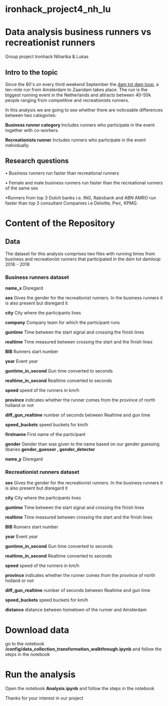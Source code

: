 # ironhack_project4_nh_lu

<h1>Data analysis business runners vs recreationist runners</h1>
<p>Group project Ironhack Niharika &amp; Lukas</p>


<h2> Intro to the topic </h2>
<p>Since the 80's on every third weekend September the <u>dam tot dam loop</u>, a ten-mile run from Amsterdam to Zaandam takes place. 
The run is the biggest running event in the Netherlands and attracts between 40-50k people ranging from competitive and recreationists runners. 

In this analysis we are going to see whether there are noticeable differences between two categories:

<b>Business runner category </b> 
Includes runners who participate in the event together with co-workers. 

<b>Recreationists runner</b>
Includes runners who participate in the event individually. 

</p>


<h2> Research questions </h2>
<p>
<span>&#8226;</span> Business runners run faster than recreational runners

<span>&#8226;</span> Female and male business runners run faster than the recreational runners of the same sex

<span>&#8226;</span>Runners from top 3 Dutch banks i.e. ING, Rabobank and ABN AMRO run faster than top 3 consultant Companies i.e Deloitte, Pwc, KPMG.

</p>


<h1>Content of the Repository</h1>

<h2>Data</h2>

<p>The dataset for this analysis comprises two files with running times from business and recreationist runners that participated in the dam tot damloop 2016 - 2018</p>

<h3>Business runners dataset</h3>
<p><b>name_x</b> Disregard	</p>
<p><b>sex</b> Gives the gender for the recreationist runners. In the business runners it is also present but disregard it</p>
<p><b>city</b>	City where the participants lives</p>
<p><b>company</b> Company team for which the participant runs</p>
<p><b>guntime</b> Time between the start signal and crossing the finish lines </p>
<p><b>realtime</b> Time measured between crossing the start and the finish lines </p>	
<p><b>BIB</b>	Runners start number </p>	
<p><b>year</b> Event year </p>
<p><b>guntime_in_second</b> Gun time converted to seconds</p>	 
<p><b>realtime_in_second</b>	Realtime converted to seconds</p>	
<p><b>speed</b>	speed of the runners in km/h</p>
<p><b>province</b> indicates whether the runner comes from the province of north holland or not </p>
<p><b>diff_gun_realtime</b> number of seconds between Realtime and gun time</p>
<p><b>speed_buckets</b>	speed buckets for km/h</p>
<p><b>firstname</b>	First name of the participant </p>
<p><b>gender</b>	Gender than was given to the name based on our gender guessing libaries <b>gender_guesser , gender_detector </b></p>
<p><b>name_y</b> Disregard</p>

<h3>Recreationist runners dataset</h3>
<p><b>sex</b> Gives the gender for the recreationist runners. In the business runners it is also present but disregard it</p>
<p><b>city</b>	City where the participants lives</p>
<p><b>guntime</b> Time between the start signal and crossing the finish lines </p>
<p><b>realtime</b> Time measured between crossing the start and the finish lines </p>	
<p><b>BIB</b>	Runners start number </p>	
<p><b>year</b> Event year </p>
<p><b>guntime_in_second</b> Gun time converted to seconds</p>	 
<p><b>realtime_in_second</b>	Realtime converted to seconds</p>	
<p><b>speed</b>	speed of the runners in km/h</p>
<p><b>province</b> indicates whether the runner comes from the province of north holland or not </p>
<p><b>diff_gun_realtime</b> number of seconds between Realtime and gun time</p>
<p><b>speed_buckets</b>	speed buckets for km/h</p>
<p><b>distance</b> distance between hometown of the runner and Amsterdam </p>

<h1>Download data</h1>

<p>go to the notebook <b>/config/data_collection_transformation_walkthrough.ipynb</b> and follow the steps in the notebook</p>

<h1>Run the analysis</h1>

<p>Open the notebook <b>Analysis.ipynb</b> and follow the steps in the notebook</p>

<p>Thanks for your interest in our project</p>
